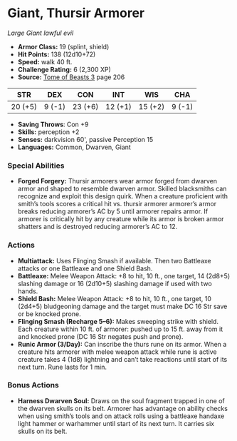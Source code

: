# Giant, Thursir Armorer

*Large* *Giant* *lawful evil*

- **Armor Class:** 19 (splint, shield)
- **Hit Points:** 138 (12d10+72)
- **Speed:** walk 40 ft.
- **Challenge Rating:** 6 (2,300 XP)
- **Source:** [Tome of Beasts 3](https://koboldpress.com/kpstore/product/tome-of-beasts-3-for-5th-edition/) page 206

| STR | DEX | CON | INT | WIS | CHA |
| --- | --- | --- | --- | --- | --- |
| 20 (+5) | 9 (-1) | 23 (+6) | 12 (+1) | 15 (+2) | 9 (-1) |

- **Saving Throws**: Con +9
- **Skills:** perception +2
- **Senses:** darkvision 60', passive Perception 15
- **Languages:** Common, Dwarven, Giant

### Special Abilities

- **Forged Forgery:** Thursir armorers wear armor forged from dwarven armor and shaped to resemble dwarven armor. Skilled blacksmiths can recognize and exploit this design quirk. When a creature proficient with smith’s tools scores a critical hit vs. thursir armorer armorer’s armor breaks reducing armorer’s AC by 5 until armorer repairs armor. If armorer is critically hit by any creature while its armor is broken armor shatters and is destroyed reducing armorer’s AC to 12.

### Actions

- **Multiattack:** Uses Flinging Smash if available. Then two Battleaxe attacks or one Battleaxe and one Shield Bash.
- **Battleaxe:** Melee Weapon Attack: +8 to hit, 10 ft., one target, 14 (2d8+5) slashing damage or 16 (2d10+5) slashing damage if used with two hands.
- **Shield Bash:** Melee Weapon Attack: +8 to hit, 10 ft., one target, 10 (2d4+5) bludgeoning damage and the target must make DC 16 Str save or be knocked prone.
- **Flinging Smash (Recharge 5–6):** Makes sweeping strike with shield. Each creature within 10 ft. of armorer: pushed up to 15 ft. away from it and knocked prone (DC 16 Str negates push and prone).
- **Runic Armor (3/Day):** Can inscribe the thurs rune on its armor. When a creature hits armorer with melee weapon attack while rune is active creature takes 4 (1d8) lightning and can’t take reactions until start of its next turn. Rune lasts for 1 min.

### Bonus Actions

- **Harness Dwarven Soul:** Draws on the soul fragment trapped in one of the dwarven skulls on its belt. Armorer has advantage on ability checks when using smith’s tools and on attack rolls using a battleaxe handaxe light hammer or warhammer until start of its next turn. It carries six skulls on its belt.


